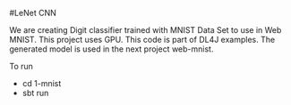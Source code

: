 #LeNet CNN

We are creating Digit classifier trained with MNIST Data Set to use in Web MNIST.
This project uses GPU.
This code is part of DL4J examples. The generated model is used in the next project web-mnist.

To run
  - cd 1-mnist
  - sbt run


